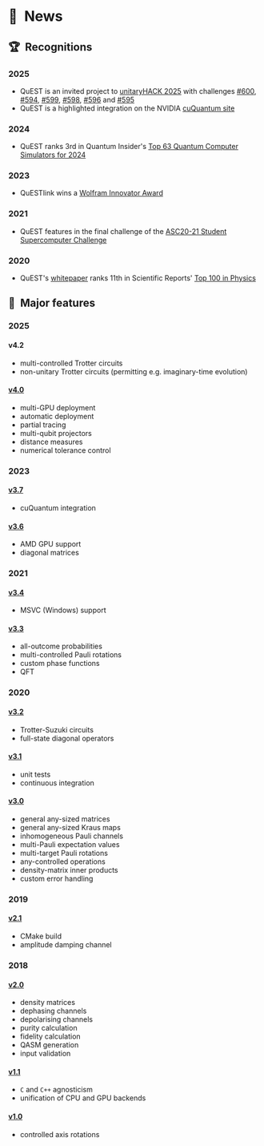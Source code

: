 # 📰  News

<!--
  Random assortment of QuEST-related news, in reverse chronology
  (this comment must be under the title for valid doxygen rendering)

  @author Tyson Jones
-->



## 🏆  Recognitions


### 2025

  - QuEST is an invited project to [unitaryHACK 2025](https://unitaryhack.dev/) with challenges [#600](https://github.com/QuEST-Kit/QuEST/issues/600), [#594](https://github.com/QuEST-Kit/QuEST/issues/594), [#599](https://github.com/QuEST-Kit/QuEST/issues/599), [#598](https://github.com/QuEST-Kit/QuEST/issues/598), [#596](https://github.com/QuEST-Kit/QuEST/issues/596) and [#595](https://github.com/QuEST-Kit/QuEST/issues/595)
  - QuEST is a highlighted integration on the NVIDIA [cuQuantum site](https://developer.nvidia.com/cuquantum-sdk)


### 2024

  - QuEST ranks 3rd in Quantum Insider's [Top 63 Quantum Computer Simulators for 2024](https://thequantuminsider.com/2022/06/14/top-63-quantum-computer-simulators-for-2022/)


### 2023

  - QuESTlink wins a [Wolfram Innovator Award](https://blog.wolfram.com/2023/11/02/announcing-the-2023-wolfram-innovator-award-winners/)


### 2021

  - QuEST features in the final challenge of the [ASC20-21 Student Supercomputer Challenge](https://www.businesswire.com/news/home/20210127005355/en/28-University-Teams-from-Around-the-World-Advance-to-the-Finals-of-the-ASC20-21-Student-Supercomputer-Challenge)


### 2020

  - QuEST's [whitepaper](https://www.nature.com/articles/s41598-019-47174-9) ranks 11th in Scientific Reports' [Top 100 in Physics](https://www.nature.com/collections/ecehgdfcba)




## 💪  Major features


### 2025

#### v4.2

  - multi-controlled Trotter circuits
  - non-unitary Trotter circuits (permitting e.g. imaginary-time evolution)

#### [v4.0](https://github.com/QuEST-Kit/QuEST/releases/tag/v4.0.0)

  - multi-GPU deployment
  - automatic deployment
  - partial tracing
  - multi-qubit projectors
  - distance measures
  - numerical tolerance control


### 2023

#### [v3.7](https://github.com/QuEST-Kit/QuEST/releases/tag/v3.7.0)

  - cuQuantum integration

#### [v3.6](https://github.com/QuEST-Kit/QuEST/releases/tag/v3.6.0)

  - AMD GPU support
  - diagonal matrices


### 2021

#### [v3.4](https://github.com/QuEST-Kit/QuEST/releases/tag/v3.4.0)

  - MSVC (Windows) support

#### [v3.3](https://github.com/QuEST-Kit/QuEST/releases/tag/v3.3.0)

  - all-outcome probabilities
  - multi-controlled Pauli rotations
  - custom phase functions
  - QFT


### 2020

#### [v3.2](https://github.com/QuEST-Kit/QuEST/releases/tag/v3.2.0)

  - Trotter-Suzuki circuits
  - full-state diagonal operators

#### [v3.1](https://github.com/QuEST-Kit/QuEST/releases/tag/v3.1.0)

  - unit tests
  - continuous integration

#### [v3.0](https://github.com/QuEST-Kit/QuEST/releases/tag/3.0.0)

  - general any-sized matrices
  - general any-sized Kraus maps
  - inhomogeneous Pauli channels
  - multi-Pauli expectation values
  - multi-target Pauli rotations
  - any-controlled operations
  - density-matrix inner products
  - custom error handling


### 2019

#### [v2.1](https://github.com/QuEST-Kit/QuEST/releases/tag/2.1.0)

  - CMake build
  - amplitude damping channel


### 2018

#### [v2.0](https://github.com/QuEST-Kit/QuEST/releases/tag/v2.0.0)

  - density matrices
  - dephasing channels
  - depolarising channels
  - purity calculation
  - fidelity calculation
  - QASM generation
  - input validation

#### [v1.1](https://github.com/QuEST-Kit/QuEST/releases/tag/v1.1.0)

  - `C` and `C++` agnosticism
  - unification of CPU and GPU backends

#### [v1.0](https://github.com/QuEST-Kit/QuEST/releases/tag/v1.0.0)

  - controlled axis rotations